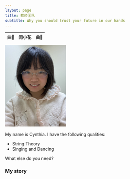 ```yaml
---
layout: page
title: 教师团队
subtitle: Why you should trust your future in our hands
---
```


| 曲🐹 | 闫小花 | 曲🐹 |
| :------ |:--- | :--- |

<img src="assets/img/cynthia.JPG" width="200">


My name is Cynthia. I have the following qualities:

- String Theory
- Singing and Dancing

What else do you need?

### My story

